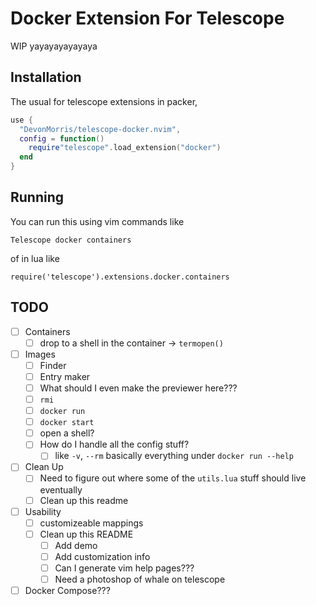 # Docker Extension For Telescope

WIP yayayayayayaya

## Installation

The usual for telescope extensions in packer,

```lua
use {
  "DevonMorris/telescope-docker.nvim",
  config = function()
    require"telescope".load_extension("docker")
  end
}
```

## Running
You can run this using vim commands like
```
Telescope docker containers
```

of in lua like
```
require('telescope').extensions.docker.containers
```

## TODO
* [ ] Containers
  * [ ] drop to a shell in the container -> `termopen()`
* [ ] Images
  * [ ] Finder
  * [ ] Entry maker
  * [ ] What should I even make the previewer here???
  * [ ] `rmi`
  * [ ] `docker run`
  * [ ] `docker start`
  * [ ] open a shell?
  * [ ] How do I handle all the config stuff?
    * [ ] like `-v`, `--rm` basically everything under `docker run --help`
* [ ] Clean Up
  * [ ] Need to figure out where some of the `utils.lua` stuff should live eventually
  * [ ] Clean up this readme
* [ ] Usability
  * [ ] customizeable mappings
  * [ ] Clean up this README
    * [ ] Add demo
    * [ ] Add customization info
    * [ ] Can I generate vim help pages???
    * [ ] Need a photoshop of whale on telescope
* [ ] Docker Compose???
